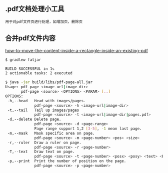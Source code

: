 ## .pdf文档处理小工具
`用于对pdf文件页进行处理，如增加页，删除页`

## 合并pdf文件内容
[how-to-move-the-content-inside-a-rectangle-inside-an-existing-pdf](
https://kb.itextpdf.com/home/it5kb/faq/how-to-move-the-content-inside-a-rectangle-inside-an-existing-pdf)

```bash
$ gradlew fatjar

BUILD SUCCESSFUL in 1s
2 actionable tasks: 2 executed

$ java -jar build/libs/pdf-page-all.jar
Usage: pdf-page <image-url|image-dir>
       pdf-page <source> <OPTIONS> <PARAM> [..]
OPTIONS:
 -h,--head   Head with images/pages.
             pdf-page <source> -h <image-url|image-dir>
 -t,--tail   Tail up images/pages
             pdf-page <source> -t <image-url|image-dir|pages.pdf>
 -d,--delete Delete page.
             pdf-page <source> -d <page-range>
             Page range support 1,2 [3-5], -1 mean last page.
 -m,--mask   Mask specific area on page.
             pdf-page <source> -m <page-number> <pos> <size>
 -r,--ruler  Draw a ruler on page.
             pdf-page <source> -r <page-number>
 -T,--text   Draw text on page.
             pdf-page <source> -t <page-number> <posx> <posy> <text> <LEFT|CENTER|RIGHT> <fontSize> [fontFamily]
 -p,--print  Print the number of position on the page.
             pdf-page <source> -p <page-number>
```
